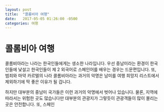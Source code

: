```yaml
---
layout: post
title:  "콜롬비아 여행"
date:   2017-05-05 01:26:00 -0500
categories: 여행
---
```


# 콜롬비아 여행

콜롬비아라는 나라는 한국인들에게는 생소한 나라입니다. 우선 중남미라는 환경이 한국인들에 낯설고 한국인들이 제 2 외국어로 스페인어를 배우는 경우는 드문편입니다. 또, 범죄와 마약 카르텔의 나라 콜롬비아라는 과거의 악명은 남미를 여행 희망지 리스트에서 제외하기에 딱 좋은 이유가 될 겁니다.

하지만 대부분의 중남미 국가들은 이런 과거의 악명에서 벗어나 있습니다. 물론, 지역에 따라서는 위험한 곳도 많습니다만 대부분의 관광지가 그렇듯이 관광객들이 많이 몰리는 곳은 안전합니다. 또, 스페인
